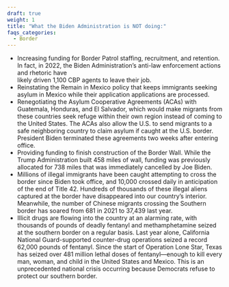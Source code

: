 ```yaml
---
draft: true
weight: 1
title: "What the Biden Administration is NOT doing:"
faqs_categories:
  - Border
---
```

* Increasing funding for Border Patrol staffing, recruitment, and retention. In fact, in 2022, the Biden Administration’s anti-law enforcement actions and rhetoric have\
  likely driven 1,100 CBP agents to leave their job.
* Reinstating the Remain in Mexico policy that keeps immigrants seeking asylum in Mexico while their application applications are processed.
* Renegotiating the Asylum Cooperative Agreements (ACAs) with Guatemala, Honduras, and El Salvador, which would make migrants from these countries seek refuge within their own region instead of coming to the United States. The ACAs also allow the U.S. to send migrants to a safe neighboring country to claim asylum if caught at the U.S. border. President Biden terminated these agreements two weeks after entering office.
* Providing funding to finish construction of the Border Wall. While the Trump Administration built 458 miles of wall, funding was previously allocated for 738 miles that was immediately cancelled by Joe Biden.
* Millions of illegal immigrants have been caught attempting to cross the border since Biden took office, and 10,000 crossed daily in anticipation of the end of Title 42. Hundreds of thousands of these illegal aliens captured at the border have disappeared into our country’s interior. Meanwhile, the number of Chinese migrants crossing the Southern border has soared from 681 in 2021 to 37,439 last year.
* Illicit drugs are flowing into the country at an alarming rate, with thousands of pounds of deadly fentanyl and methamphetamine seized at the southern border on a regular basis. Last year alone, California National Guard-supported counter-drug operations seized a record 62,000 pounds of fentanyl. Since the start of Operation Lone Star, Texas has seized over 481 million lethal doses of fentanyl—enough to kill every man, woman, and child in the United States and Mexico. This is an unprecedented national crisis occurring because Democrats refuse to protect our southern border.